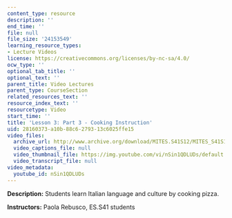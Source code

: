 ```yaml
---
content_type: resource
description: ''
end_time: ''
file: null
file_size: '24153549'
learning_resource_types:
- Lecture Videos
license: https://creativecommons.org/licenses/by-nc-sa/4.0/
ocw_type: ''
optional_tab_title: ''
optional_text: ''
parent_title: Video Lectures
parent_type: CourseSection
related_resources_text: ''
resource_index_text: ''
resourcetype: Video
start_time: ''
title: 'Lesson 3: Part 3 - Cooking Instruction'
uid: 28160373-a10b-88c6-2793-13c6025ffe15
video_files:
  archive_url: http://www.archive.org/download/MITES.S41S12/MITES_S41S12_Lesson3_Part3_300k.mp4
  video_captions_file: null
  video_thumbnail_file: https://img.youtube.com/vi/nSin1QDLUDs/default.jpg
  video_transcript_file: null
video_metadata:
  youtube_id: nSin1QDLUDs
---
```


**Description:** Students learn Italian language and culture by cooking pizza.

**Instructors:** Paola Rebusco, ES.S41 students

